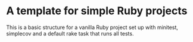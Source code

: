# A template for simple Ruby projects

This is a basic structure for a vanilla Ruby project set up with minitest, simplecov 
and a default rake task that runs all tests.